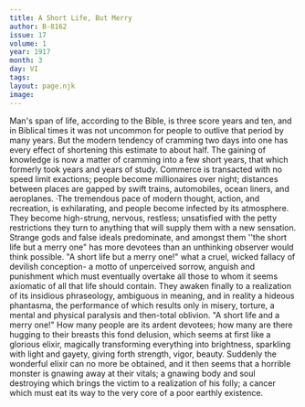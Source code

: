 ```yaml
---
title: A Short Life, But Merry
author: B-8162
issue: 17
volume: 1
year: 1917
month: 3
day: VI
tags:
layout: page.njk
image:
---
```

 Man's span of life, according to the Bible, is three score years and ten, and in Biblical times it was not uncommon for people to outlive that period by many years. But the modern tendency of cramming two days into one has every effect of shortening this estimate to about half.   The gaining of knowledge is now a matter of cramming into a few short years, that which formerly took years and years of study. Commerce is transacted with no speed limit exactions; people become millionaires over night; distances between places are gapped by swift trains, automobiles, ocean liners, and aeroplanes. ·The tremendous pace of modern thought, action, and recreation, is exhilarating, and people become infected by its atmosphere. They become high-strung, nervous, restless; unsatisfied   with the petty restrictions they turn to anything that will supply them with a new sensation. Strange gods and false ideals predominate, and amongst them ''the short life but a merry one" has more devotees than an unthinking observer would think possible.   "A short life but a merry one!" what a cruel, wicked fallacy of devilish conception-   a motto of unperceived sorrow, anguish and punishment which must eventually overtake all those to whom it seems axiomatic of all that life should contain. They awaken finally to a realization of its insidious phraseology, ambiguous in meaning, and in reality a hideous phantasma, the performance of which results only in misery, torture, a mental and physical paralysis and then-total oblivion.   "A short life and a merry one!" How many people are its ardent devotees; how many are there hugging to their breasts this fond delusion, which seems at first like a glorious elixir, magically transforming everything into brightness, sparkling with light and gayety, giving forth strength, vigor, beauty. Suddenly the wonderful elixir can no more be obtained, and it then seems that a horrible monster is gnawing away at their vitals; a gnawing body and soul destroying which brings the victim to a realization of his folly; a cancer which must eat its way to the very core of a poor earthly existence.   



